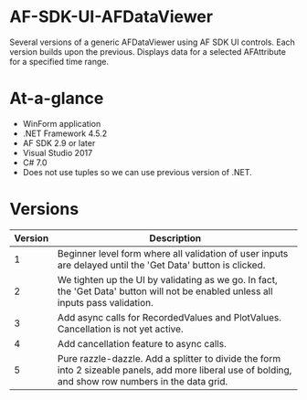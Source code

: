 # AF-SDK-UI-AFDataViewer
Several versions of a generic AFDataViewer using AF SDK UI controls.  Each version builds upon the previous.  Displays data for a selected AFAttribute for a specified time range.

# At-a-glance
- WinForm application
- .NET Framework 4.5.2
- AF SDK 2.9 or later
- Visual Studio 2017
- C# 7.0 
- Does not use tuples so we can use previous version of .NET.

# Versions

| Version | Description |
| --- | --- |
| 1 | Beginner level form where all validation of user inputs are delayed until the 'Get Data' button is clicked. |
| 2 | We tighten up the UI by validating as we go.  In fact, the 'Get Data' button will not be enabled unless all inputs pass validation. |
| 3 | Add async calls for RecordedValues and PlotValues.  Cancellation is not yet active. |
| 4 | Add cancellation feature to async calls. |
| 5 | Pure razzle-dazzle.  Add a splitter to divide the form into 2 sizeable panels, add more liberal use of bolding, and show row numbers in the data grid. |
